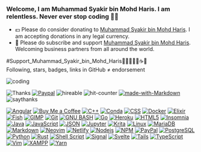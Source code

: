 ### Welcome, I am Muhammad Syakir bin Mohd Haris. I am relentless. Never ever stop coding 🧑‍💻

- 💵 Please do consider donating to [Muhammad Syakir bin Mohd Haris](https://paypal.me/syakirharis). I am accepting donations in any legal currency.
- 📰 Please do subscribe and support [Muhammad Syakir bin Mohd Haris](https://syakirharis.substack.com/welcome). Welcoming business partners from all around the world.

#Support_Muhammad_Syakir_bin_Mohd_Haris🍹🥃🧋🥤🍵☕🍚 <br />
Following, stars, badges, links in GitHub ≠ endorsement

![coding](https://github.com/abhisheknaiidu/abhisheknaiidu/blob/master/code.gif?raw=true)

![Thanks](https://komarev.com/ghpvc/?username=syakirharis25&label=Muhammad+Syakir+bin+Mohd+Haris+GitHub) [![Paypal](https://camo.githubusercontent.com/8e89d20419f7babe62aff7e14fca01635ff807cacc549e2a94baabadc4d77349/68747470733a2f2f696d672e736869656c64732e696f2f62616467652f737570706f72742d50617950616c2d626c75653f6c6f676f3d50617950616c267374796c653d666c61742d737175617265266c6162656c3d446f6e617465)](https://paypal.me/syakirharis) ![hireable](https://camo.githubusercontent.com/ff7a385945142681b89aaf11bd0e9792e6a1bb9b9daf3e155275b1ebfe334b7d/68747470733a2f2f63646e2e7261776769742e636f6d2f6869656e64762f6869726561626c652f6d61737465722f7374796c65732f64656661756c742f7965732e737667) ![hit-counter](https://hits.seeyoufarm.com/api/count/incr/badge.svg?url=https%3A%2F%2Fgithub.com%2F{syakirharis25}1212%2Fhit-counter) [![made-with-Markdown](https://img.shields.io/badge/Made%20with-Markdown-1f425f.svg)](http://commonmark.org) ![saythanks](https://img.shields.io/badge/say-thanks-ff69b4.svg)

[![Angular](https://img.shields.io/badge/Angular-DD0031?style=for-the-badge&logo=angular&logoColor=white)](https://angular.io/) [![Buy Me a Coffee](https://img.shields.io/badge/Buy_Me_A_Coffee-FFDD00?style=for-the-badge&logo=buy-me-a-coffee&logoColor=black)](https://www.buymeacoffee.com/syakirharis) [![C++](https://img.shields.io/badge/C%2B%2B-00599C?style=for-the-badge&logo=c%2B%2B&logoColor=white)](https://isocpp.org/) [![Conda](https://img.shields.io/badge/conda-342B029.svg?&style=for-the-badge&logo=anaconda&logoColor=white)](https://docs.conda.io) [![CSS](https://img.shields.io/badge/CSS3-1572B6?style=for-the-badge&logo=css3&logoColor=white)](https://www.w3.org/TR/CSS/#css) [![Docker](https://img.shields.io/badge/Docker-2CA5E0?style=for-the-badge&logo=docker&logoColor=white)](https://www.docker.com) [![Elixir](https://img.shields.io/badge/Elixir-4B275F?style=for-the-badge&logo=elixir&logoColor=white)](https://elixir-lang.org) [![Fish](https://img.shields.io/badge/fish-4AAE46?style=for-the-badge&logo=fish&logoColor=white)](https://fishshell.com) [![GIMP](https://img.shields.io/badge/gimp-5C5543?style=for-the-badge&logo=gimp&logoColor=white)](https://www.gimp.org) [![Git](https://img.shields.io/badge/Git-F05032?style=for-the-badge&logo=git&logoColor=white)](https://git-scm.com/) [![GNU BASH](https://img.shields.io/badge/GNU%20Bash-4EAA25?style=for-the-badge&logo=GNU%20Bash&logoColor=white)](https://www.gnu.org/software/bash/) [![Go](https://img.shields.io/badge/Go-00ADD8?style=for-the-badge&logo=go&logoColor=white)](https://go.dev) [![Heroku](https://img.shields.io/badge/Heroku-430098?style=for-the-badge&logo=heroku&logoColor=white)](https://www.heroku.com) [![HTML5](https://img.shields.io/badge/HTML5-E34F26?style=for-the-badge&logo=html5&logoColor=whit)](https://dev.w3.org/html5/html-author/) [![Insomnia](https://img.shields.io/badge/Insomnia-5849be?style=for-the-badge&logo=Insomnia&logoColor=white)](https://insomnia.rest)  [![Java](https://img.shields.io/badge/Java-ED8B00?style=for-the-badge&logo=java&logoColor=white)](https://www.oracle.com/java/) [![JavaScript](https://img.shields.io/badge/JavaScript-323330?style=for-the-badge&logo=javascript&logoColor=F7DF1E)](https://www.javascript.com) [![JSON](https://img.shields.io/badge/json-5E5C5C?style=for-the-badge&logo=json&logoColor=white)](https://www.json.org) [![Jupyter](https://img.shields.io/badge/Jupyter-F37626.svg?&style=for-the-badge&logo=Jupyter&logoColor=white)](https://jupyter.org) [![Krita](https://img.shields.io/badge/Krita-203759?style=for-the-badge&logo=krita&logoColor=EEF37B)](https://krita.org) [![Linux](https://img.shields.io/badge/Linux-FCC624?style=for-the-badge&logo=linux&logoColor=black)](https://www.kernel.org/) [![MariaDB](https://img.shields.io/badge/MariaDB-003545?style=for-the-badge&logo=mariadb&logoColor=white)](https://mariadb.org/) [![Markdown](https://img.shields.io/badge/Markdown-000000?style=for-the-badge&logo=markdown&logoColor=white)](https://daringfireball.net/projects/markdown/) [![Neovim](https://img.shields.io/badge/NeoVim-%2357A143.svg?&style=for-the-badge&logo=neovim&logoColor=white)](https://neovim.io/) [![Netlify](https://img.shields.io/badge/Netlify-00C7B7?style=for-the-badge&logo=netlify&logoColor=white)](https://www.netlify.com) [![Nodejs](https://img.shields.io/badge/Node.js-339933?style=for-the-badge&logo=nodedotjs&logoColor=white)](https://nodejs.org) [![NPM](https://img.shields.io/badge/npm-CB3837?style=for-the-badge&logo=npm&logoColor=white)](https://www.npmjs.com) [![PayPal](https://img.shields.io/badge/PayPal-00457C?style=for-the-badge&logo=paypal&logoColor=white)](https://www.paypal.com/paypalme/syakirharis) [![PostgreSQL](https://img.shields.io/badge/PostgreSQL-316192?style=for-the-badge&logo=postgresql&logoColor=white)](https://www.postgresql.org/) [![Python](https://img.shields.io/badge/Python-3776AB?style=for-the-badge&logo=python&logoColor=white)](https://www.python.org/) [![Rust](https://img.shields.io/badge/Rust-black?style=for-the-badge&logo=rust&logoColor=#E57324)](https://www.rust-lang.org) [![Shell Script](https://img.shields.io/badge/Shell_Script-121011?style=for-the-badge&logo=gnu-bash&logoColor=white)](https://tldp.org/LDP/abs/html/index.html) [![Signal](https://img.shields.io/badge/Signal-3A76F0?style=for-the-badge&logo=signal&logoColor=white)](https://signal.org)  [![Svelte](https://img.shields.io/badge/Svelte-4A4A55?style=for-the-badge&logo=svelte&logoColor=FF3E00)](https://svelte.dev) [![Tails](https://img.shields.io/badge/Tails%20-56347C?&style=for-the-badge&logo=tails&logoColor=white)](https://tails.boum.org) [![TypeScript](https://img.shields.io/badge/TypeScript-007ACC?style=for-the-badge&logo=typescript&logoColor=white)](https://www.typescriptlang.org) [![Vim](https://img.shields.io/badge/VIM-%2311AB00.svg?&style=for-the-badge&logo=vim&logoColor=white)](https://www.vim.org) [![XAMPP](https://img.shields.io/badge/Xampp-F37623?style=for-the-badge&logo=xampp&logoColor=white)](https://www.apachefriends.org) [![Yarn](https://img.shields.io/badge/Yarn-2C8EBB?style=for-the-badge&logo=yarn&logoColor=white)](https://yarnpkg.com)
